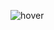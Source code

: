 <!--### Hi there 👋 -->

![hover](https://user-images.githubusercontent.com/58654842/146657035-245155d6-43e4-4469-bce3-0f2aaabcb911.gif)


<!--
**GandalfTea/GandalfTea** is a ✨ _special_ ✨ repository because its `README.md` (this file) appears on your GitHub profile.

Here are some ideas to get you started:

- 🔭 I’m currently working on ...
- 🌱 I’m currently learning ...
- 👯 I’m looking to collaborate on ...
- 🤔 I’m looking for help with ...
- 💬 Ask me about ...
- 📫 How to reach me: ...
- 😄 Pronouns: ...
- ⚡ Fun fact: ...
-->

